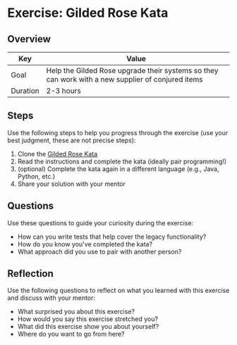 # Exercise: Gilded Rose Kata

## Overview

| Key | Value |
| --- | --- |
| Goal | Help the Gilded Rose upgrade their systems so they can work with a new supplier of conjured items |
| Duration | 2-3 hours |


## Steps

Use the following steps to help you progress through the exercise (use your best judgment, these are not precise steps):

1. Clone the [Gilded Rose Kata](https://github.com/emilybache/GildedRose-Refactoring-Kata)
2. Read the instructions and complete the kata (ideally pair programming!)
3. (optional) Complete the kata again in a different language (e.g., Java, Python, etc.)
4. Share your solution with your mentor

## Questions

Use these questions to guide your curiosity during the exercise:

- How can you write tests that help cover the legacy functionality?
- How do you know you've completed the kata?
- What approach did you use to pair with another person?

## Reflection

Use the following questions to reflect on what you learned with this exercise and discuss with your mentor:

- What surprised you about this exercise?
- How would you say this exercise stretched you? 
- What did this exercise show you about yourself?
- Where do you want to go from here?


